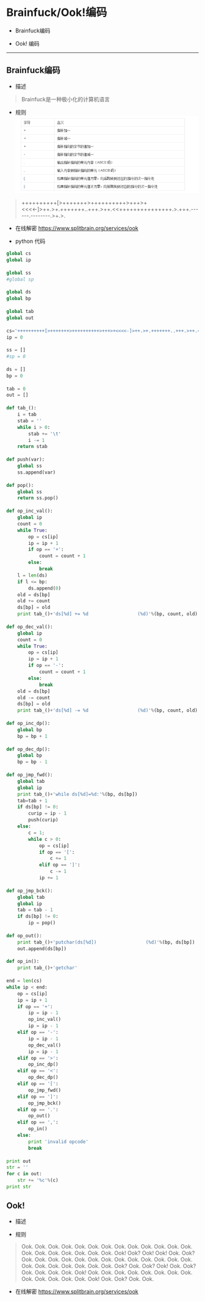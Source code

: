 
# Brainfuck/Ook!编码


* Brainfuck编码

* Ook! 编码
---

## Brainfuck编码
* 描述
> Brainfuck是一种极小化的计算机语言

* 规则
![Image text](./static/Brainfuck.png)
> ++++++++++[>+++++++>++++++++++>+++>+<<<<-]>++.>+.+++++++..+++.>++.<<+++++++++++++++.>.+++.------.--------.>+.>.

* 在线解密
https://www.splitbrain.org/services/ook

* python 代码

```python 
global cs
global ip

global ss
#global sp

global ds
global bp

global tab
global out

cs='++++++++++[>+++++++>++++++++++>+++>+<<<<-]>++.>+.+++++++..+++.>++.<<+++++++++++++++.>.+++.------.--------.>+.>.'
ip = 0

ss = []
#sp = 0

ds = []
bp = 0

tab = 0
out = []

def tab_():
    i = tab
    stab = ''
    while i > 0:
        stab += '\t'
        i -= 1
    return stab

def push(var):
    global ss
    ss.append(var)

def pop():
    global ss
    return ss.pop()

def op_inc_val():
    global ip
    count = 0
    while True:
        op = cs[ip]            
        ip = ip + 1
        if op == '+':
            count = count + 1
        else:
            break
    l = len(ds)
    if l <= bp:
        ds.append(0)
    old = ds[bp]
    old += count
    ds[bp] = old
    print tab_()+'ds[%d] += %d                  (%d)'%(bp, count, old)

def op_dec_val():
    global ip    
    count = 0
    while True:
        op = cs[ip]            
        ip = ip + 1
        if op == '-':
            count = count + 1
        else:
            break
    old = ds[bp]
    old -= count
    ds[bp] = old
    print tab_()+'ds[%d] -= %d                  (%d)'%(bp, count, old)

def op_inc_dp():
    global bp
    bp = bp + 1

def op_dec_dp():
    global bp
    bp = bp - 1

def op_jmp_fwd():
    global tab
    global ip
    print tab_()+'while ds[%d]=%d:'%(bp, ds[bp])
    tab=tab + 1
    if ds[bp] != 0:
        curip = ip - 1
        push(curip)
    else:
        c = 1; 
        while c > 0:
            op = cs[ip]
            if op == '[':
                c += 1
            elif op == ']':
                c -= 1
            ip += 1

def op_jmp_bck():
    global tab
    global ip
    tab = tab - 1
    if ds[bp] != 0:
        ip = pop()

def op_out():
    print tab_()+'putchar(ds[%d])                  (%d)'%(bp, ds[bp])
    out.append(ds[bp])

def op_in():
    print tab_()+'getchar'

end = len(cs)
while ip < end:
    op = cs[ip]
    ip = ip + 1
    if op == '+':
        ip = ip - 1
        op_inc_val()
        ip = ip - 1
    elif op == '-':
        ip = ip - 1
        op_dec_val()
        ip = ip - 1
    elif op == '>':
        op_inc_dp()
    elif op == '<':
        op_dec_dp()
    elif op == '[':
        op_jmp_fwd()
    elif op == ']':
        op_jmp_bck()
    elif op == '.':
        op_out()
    elif op == ',':
        op_in()
    else:
        print 'invalid opcode'
        break
    
print out
str = ''
for c in out:
    str += '%c'%(c)
print str
```

## Ook!
* 描述

* 规则
> Ook. Ook. Ook. Ook. Ook. Ook. Ook. Ook. Ook. Ook. Ook. Ook. Ook. Ook. Ook.
  Ook. Ook. Ook. Ook. Ook. Ook! Ook? Ook! Ook! Ook. Ook? Ook. Ook. Ook. Ook.
  Ook. Ook. Ook. Ook. Ook. Ook. Ook. Ook. Ook. Ook. Ook. Ook. Ook. Ook. Ook.
  Ook. Ook? Ook. Ook? Ook! Ook. Ook? Ook. Ook. Ook. Ook. Ook! Ook. Ook. Ook.
  Ook. Ook. Ook. Ook. Ook. Ook. Ook. Ook. Ook. Ook. Ook! Ook. Ook? Ook. Ook.

* 在线解密
https://www.splitbrain.org/services/ook